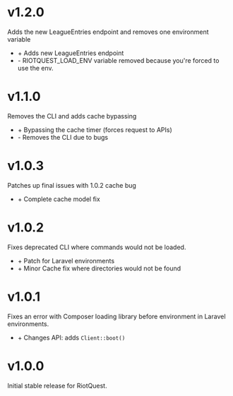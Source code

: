 # v1.2.0

Adds the new LeagueEntries endpoint and removes one environment variable

- \+ Adds new LeagueEntries endpoint
- \- RIOTQUEST_LOAD_ENV variable removed because you're forced to use the env.

# v1.1.0

Removes the CLI and adds cache bypassing

- \+ Bypassing the cache timer (forces request to APIs)
- \- Removes the CLI due to bugs

# v1.0.3

Patches up final issues with 1.0.2 cache bug

- \+ Complete cache model fix

# v1.0.2

Fixes deprecated CLI where commands would not be loaded.

- \+ Patch for Laravel environments
- \+ Minor Cache fix where directories would not be found 

# v1.0.1

Fixes an error with Composer loading library before environment in Laravel environments.

- \+ Changes API: adds `Client::boot()`

# v1.0.0

Initial stable release for RiotQuest.
